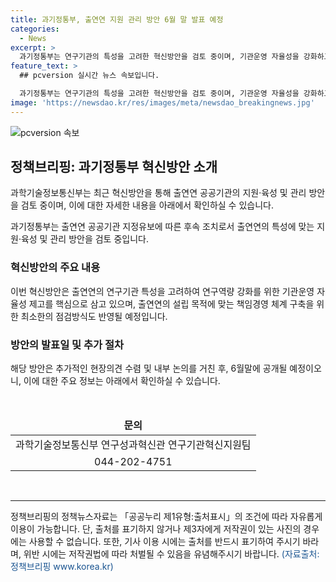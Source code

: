 ```yaml
---
title: 과기정통부, 출연연 지원 관리 방안 6월 말 발표 예정
categories:
  - News
excerpt: >
  과기정통부는 연구기관의 특성을 고려한 혁신방안을 검토 중이며, 기관운영 자율성을 강화하고 연구역량을 강화하는 것을 핵심으로 삼고 있다고 밝혔습니다. 이에 따라 3년 주기의 기관운영 평가와 6년 주기의 연구사업평가를 1~2년 주기로 종합평가하는 방안이 유력하다는 우려가 제기되고 있습니다. 해당 방안은 6월말에 발표될 예정이며, 과학기술정보통신부로 문의할 수 있습니다. (150자)
feature_text: >
  ## pcversion 실시간 뉴스 속보입니다.

  과기정통부는 연구기관의 특성을 고려한 혁신방안을 검토 중이며, 기관운영 자율성을 강화하고 연구역량을 강화하는 것을 핵심으로 삼고 있다고 밝혔습니다. 이에 따라 3년 주기의 기관운영 평가와 6년 주기의 연구사업평가를 1~2년 주기로 종합평가하는 방안이 유력하다는 우려가 제기되고 있습니다. 해당 방안은 6월말에 발표될 예정이며, 과학기술정보통신부로 문의할 수 있습니다. (150자)
image: 'https://newsdao.kr/res/images/meta/newsdao_breakingnews.jpg'
---
```


<p><img src="https://newsdao.kr/res/images/meta/newsdao_breakingnews.jpg" alt="pcversion 속보" /></p>

<h2 data-ke-size="size26">정책브리핑: 과기정통부 혁신방안 소개</h2>

<p>과학기술정보통신부는 최근 혁신방안을 통해 출연연 공공기관의 지원·육성 및 관리 방안을 검토 중이며, 이에 대한 자세한 내용을 아래에서 확인하실 수 있습니다.</p>

<p data-ke-size="size16">과기정통부는 출연연 공공기관 지정유보에 따른 후속 조치로서 출연연의 특성에 맞는 지원·육성 및 관리 방안을 검토 중입니다.</p>

<h3>혁신방안의 주요 내용</h3>

<p data-ke-size="size16">이번 혁신방안은 출연연의 연구기관 특성을 고려하여 연구역량 강화를 위한 기관운영 자율성 제고를 핵심으로 삼고 있으며, 출연연의 설립 목적에 맞는 책임경영 체계 구축을 위한 최소한의 점검방식도 반영될 예정입니다.</p>

<h3>방안의 발표일 및 추가 절차</h3>

<p data-ke-size="size16">해당 방안은 추가적인 현장의견 수렴 및 내부 논의를 거친 후, 6월말에 공개될 예정이오니, 이에 대한 주요 정보는 아래에서 확인하실 수 있습니다.</p>

<p data-ke-size="size16">&nbsp;</p>

<table>
    <thead>
        <tr>
            <td style="text-align: center; height: 17px;"><b>문의</b></td>
        </tr>
    </thead>
    <tbody>
        <tr>
            <td style="text-align: center; height: 17px;">과학기술정보통신부 연구성과혁신관 연구기관혁신지원팀</td>
        </tr>
        <tr>
            <td style="text-align: center; height: 17px;">044-202-4751</td>
        </tr>
    </tbody>
</table>

<p data-ke-size="size16">&nbsp;</p>

<hr>

<p data-ke-size="size16">정책브리핑의 정책뉴스자료는 「공공누리 제1유형:출처표시」의 조건에 따라 자유롭게 이용이 가능합니다. 단, 출처를 표기하지 않거나 제3자에게 저작권이 있는 사진의 경우에는 사용할 수 없습니다. 또한, 기사 이용 시에는 출처를 반드시 표기하여 주시기 바라며, 위반 시에는 저작권법에 따라 처벌될 수 있음을 유념해주시기 바랍니다. <span style="color: #1a5490;">(자료출처: 정책브리핑 www.korea.kr)</span></p>

